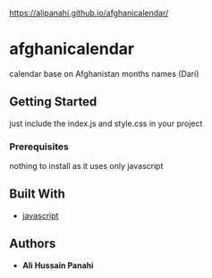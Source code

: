 https://alipanahi.github.io/afghanicalendar/
# afghanicalendar

calendar base on Afghanistan months names (Dari)

## Getting Started
just include the index.js and style.css in your project

### Prerequisites

nothing to install as it uses only javascript

## Built With

* [javascript](https://www.javascript.com/)

## Authors

* **Ali Hussain Panahi**
